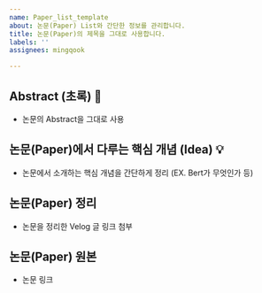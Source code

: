 ```yaml
---
name: Paper_list_template
about: 논문(Paper) List와 간단한 정보를 관리합니다.
title: 논문(Paper)의 제목을 그대로 사용합니다.
labels: ''
assignees: mingqook

---
```


## Abstract (초록) 📝
* 논문의 Abstract을 그대로 사용

## 논문(Paper)에서 다루는 핵심 개념 (Idea) 💡
* 논문에서 소개하는 핵심 개념을 간단하게 정리 (EX. Bert가 무엇인가 등)

## 논문(Paper) 정리 
* 논문을 정리한 Velog 글 링크 첨부

## 논문(Paper) 원본
* 논문 링크
